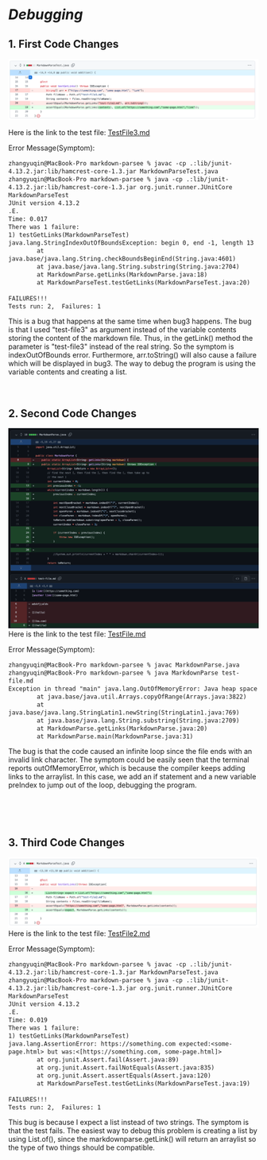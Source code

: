 # *Debugging*


## 1. First Code Changes

![Image](debug.png)

Here is the link to the test file:   [TestFile3.md](https://github.com/scottieboyzhang/markdown-parse/blob/ded3d4aab327421c1f8613f0e3fad8868a84d881/test-file3.md)

Error Message(Symptom):
```
zhangyuqin@MacBook-Pro markdown-parsee % javac -cp .:lib/junit-4.13.2.jar:lib/hamcrest-core-1.3.jar MarkdownParseTest.java                     
zhangyuqin@MacBook-Pro markdown-parsee % java -cp .:lib/junit-4.13.2.jar:lib/hamcrest-core-1.3.jar org.junit.runner.JUnitCore MarkdownParseTest
JUnit version 4.13.2
.E.
Time: 0.017
There was 1 failure:
1) testGetLinks(MarkdownParseTest)
java.lang.StringIndexOutOfBoundsException: begin 0, end -1, length 13
        at java.base/java.lang.String.checkBoundsBeginEnd(String.java:4601)
        at java.base/java.lang.String.substring(String.java:2704)
        at MarkdownParse.getLinks(MarkdownParse.java:18)
        at MarkdownParseTest.testGetLinks(MarkdownParseTest.java:20)

FAILURES!!!
Tests run: 2,  Failures: 1
```
This is a bug that happens at the same time when bug3 happens. The bug is that I used "test-file3" as argument instead of the variable contents storing the content of the markdown file. Thus, in the getLink() method the parameter is "test-file3" instead of the real string. So the symptom is indexOutOfBounds error. Furthermore, arr.toString() will also cause a failure which will be displayed in bug3. The way to debug the program is using the variable contents and creating a list.
<br><br><br>

## 2. Second Code Changes

![Image](debug2.png)
Here is the link to the test file:   [TestFile.md](https://github.com/scottieboyzhang/markdown-parse/blob/eb78f615fc5c28d5c9e458c7c9e66447aca67326/test-file.md)

Error Message(Symptom):
```
zhangyuqin@MacBook-Pro markdown-parsee % javac MarkdownParse.java       
zhangyuqin@MacBook-Pro markdown-parsee % java MarkdownParse test-file.md
Exception in thread "main" java.lang.OutOfMemoryError: Java heap space
        at java.base/java.util.Arrays.copyOfRange(Arrays.java:3822)
        at java.base/java.lang.StringLatin1.newString(StringLatin1.java:769)
        at java.base/java.lang.String.substring(String.java:2709)
        at MarkdownParse.getLinks(MarkdownParse.java:20)
        at MarkdownParse.main(MarkdownParse.java:31)
```
The bug is that the code caused an infinite loop since the file ends with an invalid link character. The symptom could be easily seen that the terminal reports outOfMemoryError, which is because the compiler keeps adding links to the arraylist. In this case, we add an if statement and a new variable preIndex to jump out of the loop, debugging the program.

<br><br><br>

## 3. Third Code Changes
![Image](debug3.png)
Here is the link to the test file:   [TestFile2.md](https://github.com/scottieboyzhang/markdown-parse/blob/c837f191b58c388d452455d228733eea008fd17e/test-file2.md)

Error Message(Symptom):

```
zhangyuqin@MacBook-Pro markdown-parsee % javac -cp .:lib/junit-4.13.2.jar:lib/hamcrest-core-1.3.jar MarkdownParseTest.java
zhangyuqin@MacBook-Pro markdown-parsee % java -cp .:lib/junit-4.13.2.jar:lib/hamcrest-core-1.3.jar org.junit.runner.JUnitCore MarkdownParseTest
JUnit version 4.13.2
.E.
Time: 0.019
There was 1 failure:
1) testGetLinks(MarkdownParseTest)
java.lang.AssertionError: https://something.com expected:<some-page.html> but was:<[https://something.com, some-page.html]>
        at org.junit.Assert.fail(Assert.java:89)
        at org.junit.Assert.failNotEquals(Assert.java:835)
        at org.junit.Assert.assertEquals(Assert.java:120)
        at MarkdownParseTest.testGetLinks(MarkdownParseTest.java:19)

FAILURES!!!
Tests run: 2,  Failures: 1
```
This bug is because I expect a list instead of two strings. The symptom is that the test fails. The easiest way to debug this problem is creating a list by using List.of(), since the markdownparse.getLink() will return an arraylist so the type of two things should be compatible.

